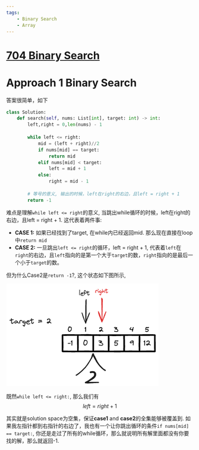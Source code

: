 ```yaml
---
tags:
    - Binary Search
    - Array
---
```


# [704 Binary Search](https://leetcode.com/problems/binary-search/description/?envType=study-plan-v2&envId=binary-search)

# Approach 1 Binary Search

答案很简单，如下

```python
class Solution:
    def search(self, nums: List[int], target: int) -> int:
        left,right = 0,len(nums) - 1
        
        while left <= right:
            mid = (left + right)//2
            if nums[mid] == target:
                return mid
            elif nums[mid] < target:
                left = mid + 1
            else:
                right = mid - 1
        
        # 等号的意义, 输出的时候，left在right的右边，且left = right + 1
        return -1
```


难点是理解`while left <= right`的意义, 当跳出while循环的时候，left在right的右边，且left = right + 1. 这代表着两件事:

- **CASE 1:** 如果已经找到了target, 在while内已经返回mid. 那么现在直接在loop中`return mid`
- **CASE 2:** 一旦跳出`left <= right`的循环，left = right + 1, 代表着`left`在`right`的右边，且`left`指向的是第一个大于`target`的数，`right`指向的是最后一个小于`target`的数。

但为什么Case2是`return -1`?, 这个状态如下图所示,

![](assets/1.excalidraw.png)

既然`while left <= right:`, 那么我们有
$$
\begin{equation}
left = right + 1
\end{equation}
$$

其实就是solution space为空集，保证**case1** and **case2**的全集能够被覆盖到. 如果我左指针都到右指针的右边了，我也有一个让你跳出循环的条件`if nums[mid] == target:`, 你还是走过了所有的while循环，那么就说明所有解里面都没有你要找的解，那么就返回-1.
